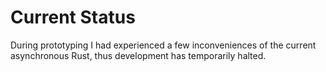 # Current Status
During prototyping I had experienced a few inconveniences of the current
asynchronous Rust, thus development has temporarily halted.
